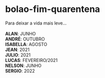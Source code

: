# bolao-fim-quarentena
Para deixar a vida mais leve...<br>
<br>
**ALAN**: JUNHO<br>
**ANDRÉ**: OUTUBRO<br>
**ISABELLA**: AGOSTO<br>
**JEAN**: 2021<br>
**JULIO**: 2021<br>
**LUCAS**: FEVEREIRO/2021<br>
**NELSON**: JUNHO<br>
**SERGIO**: 2022<br>
